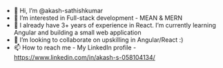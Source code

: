 - 👋 Hi, I’m @akash-sathishkumar
- 👀 I’m interested in Full-stack development - MEAN & MERN
- 🌱 I already have 3+ years of experience in React. I’m currently learning Angular and building a small web application
- 💞️ I’m looking to collaborate on upskilling in Angular/React :)
- 📫 How to reach me - My LinkedIn profile - https://www.linkedin.com/in/akash-s-058104134/


<!---
akash-sathishkumar/akash-sathishkumar is a ✨ special ✨ repository because its `README.md` (this file) appears on your GitHub profile.
You can click the Preview link to take a look at your changes.
--->
